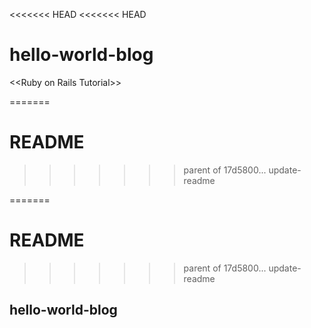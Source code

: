 <<<<<<< HEAD
<<<<<<< HEAD
# hello-world-blog

\<\<Ruby on Rails Tutorial\>\> 


=======
# README
>>>>>>> parent of 17d5800... update-readme

=======
# README

>>>>>>> parent of 17d5800... update-readme
## hello-world-blog
